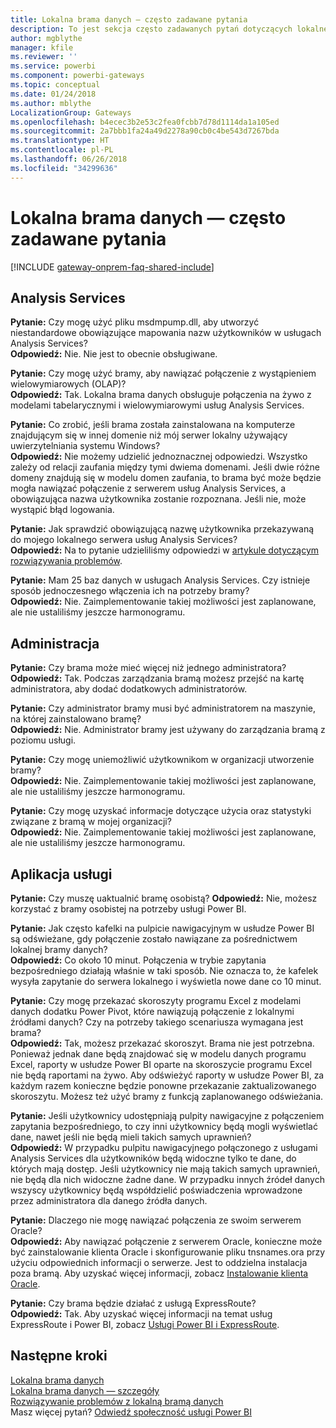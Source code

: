 ```yaml
---
title: Lokalna brama danych — często zadawane pytania
description: To jest sekcja często zadawanych pytań dotyczących lokalnej bramy danych. W jednym miejscu znajdują się tutaj często zadawane pytania dotyczące bramy.
author: mgblythe
manager: kfile
ms.reviewer: ''
ms.service: powerbi
ms.component: powerbi-gateways
ms.topic: conceptual
ms.date: 01/24/2018
ms.author: mblythe
LocalizationGroup: Gateways
ms.openlocfilehash: b4ecec3b2e53c2fea0fcbb7d78d1114da1a105ed
ms.sourcegitcommit: 2a7bbb1fa24a49d2278a90cb0c4be543d7267bda
ms.translationtype: HT
ms.contentlocale: pl-PL
ms.lasthandoff: 06/26/2018
ms.locfileid: "34299636"
---
```

# <a name="on-premises-data-gateway-faq"></a>Lokalna brama danych — często zadawane pytania
<!-- Shared FAQ shared Include -->
[!INCLUDE [gateway-onprem-faq-shared-include](./includes/gateway-onprem-faq-shared-include.md)]

## <a name="analysis-services"></a>Analysis Services
**Pytanie:** Czy mogę użyć pliku msdmpump.dll, aby utworzyć niestandardowe obowiązujące mapowania nazw użytkowników w usługach Analysis Services?  
**Odpowiedź:** Nie. Nie jest to obecnie obsługiwane.

**Pytanie:** Czy mogę użyć bramy, aby nawiązać połączenie z wystąpieniem wielowymiarowych (OLAP)?  
**Odpowiedź:** Tak. Lokalna brama danych obsługuje połączenia na żywo z modelami tabelarycznymi i wielowymiarowymi usług Analysis Services.

**Pytanie:** Co zrobić, jeśli brama została zainstalowana na komputerze znajdującym się w innej domenie niż mój serwer lokalny używający uwierzytelniania systemu Windows?  
**Odpowiedź:** Nie możemy udzielić jednoznacznej odpowiedzi. Wszystko zależy od relacji zaufania między tymi dwiema domenami. Jeśli dwie różne domeny znajdują się w modelu domen zaufania, to brama być może będzie mogła nawiązać połączenie z serwerem usług Analysis Services, a obowiązująca nazwa użytkownika zostanie rozpoznana. Jeśli nie, może wystąpić błąd logowania.

**Pytanie:** Jak sprawdzić obowiązującą nazwę użytkownika przekazywaną do mojego lokalnego serwera usług Analysis Services?  
**Odpowiedź:** Na to pytanie udzieliliśmy odpowiedzi w [artykule dotyczącym rozwiązywania problemów](service-gateway-onprem-tshoot.md).

**Pytanie:** Mam 25 baz danych w usługach Analysis Services. Czy istnieje sposób jednoczesnego włączenia ich na potrzeby bramy?  
**Odpowiedź:** Nie. Zaimplementowanie takiej możliwości jest zaplanowane, ale nie ustaliliśmy jeszcze harmonogramu.

## <a name="administration"></a>Administracja
**Pytanie:** Czy brama może mieć więcej niż jednego administratora?  
**Odpowiedź:** Tak. Podczas zarządzania bramą możesz przejść na kartę administratora, aby dodać dodatkowych administratorów.

**Pytanie:** Czy administrator bramy musi być administratorem na maszynie, na której zainstalowano bramę?  
**Odpowiedź:** Nie. Administrator bramy jest używany do zarządzania bramą z poziomu usługi.

**Pytanie:** Czy mogę uniemożliwić użytkownikom w organizacji utworzenie bramy?  
**Odpowiedź:** Nie. Zaimplementowanie takiej możliwości jest zaplanowane, ale nie ustaliliśmy jeszcze harmonogramu.

**Pytanie:** Czy mogę uzyskać informacje dotyczące użycia oraz statystyki związane z bramą w mojej organizacji?  
**Odpowiedź:** Nie. Zaimplementowanie takiej możliwości jest zaplanowane, ale nie ustaliliśmy jeszcze harmonogramu.

## <a name="power-bi"></a>Aplikacja usługi
**Pytanie:** Czy muszę uaktualnić bramę osobistą?
**Odpowiedź:** Nie, możesz korzystać z bramy osobistej na potrzeby usługi Power BI.

**Pytanie:** Jak często kafelki na pulpicie nawigacyjnym w usłudze Power BI są odświeżane, gdy połączenie zostało nawiązane za pośrednictwem lokalnej bramy danych?  
**Odpowiedź:** Co około 10 minut. Połączenia w trybie zapytania bezpośredniego działają właśnie w taki sposób. Nie oznacza to, że kafelek wysyła zapytanie do serwera lokalnego i wyświetla nowe dane co 10 minut.

**Pytanie:** Czy mogę przekazać skoroszyty programu Excel z modelami danych dodatku Power Pivot, które nawiązują połączenie z lokalnymi źródłami danych? Czy na potrzeby takiego scenariusza wymagana jest brama?  
**Odpowiedź:** Tak, możesz przekazać skoroszyt. Brama nie jest potrzebna. Ponieważ jednak dane będą znajdować się w modelu danych programu Excel, raporty w usłudze Power BI oparte na skoroszycie programu Excel nie będą raportami na żywo. Aby odświeżyć raporty w usłudze Power BI, za każdym razem konieczne będzie ponowne przekazanie zaktualizowanego skoroszytu. Możesz też użyć bramy z funkcją zaplanowanego odświeżania.

**Pytanie:** Jeśli użytkownicy udostępniają pulpity nawigacyjne z połączeniem zapytania bezpośredniego, to czy inni użytkownicy będą mogli wyświetlać dane, nawet jeśli nie będą mieli takich samych uprawnień?  
**Odpowiedź:** W przypadku pulpitu nawigacyjnego połączonego z usługami Analysis Services dla użytkowników będą widoczne tylko te dane, do których mają dostęp. Jeśli użytkownicy nie mają takich samych uprawnień, nie będą dla nich widoczne żadne dane. W przypadku innych źródeł danych wszyscy użytkownicy będą współdzielić poświadczenia wprowadzone przez administratora dla danego źródła danych.

**Pytanie:** Dlaczego nie mogę nawiązać połączenia ze swoim serwerem Oracle?  
**Odpowiedź:** Aby nawiązać połączenie z serwerem Oracle, konieczne może być zainstalowanie klienta Oracle i skonfigurowanie pliku tnsnames.ora przy użyciu odpowiednich informacji o serwerze. Jest to oddzielna instalacja poza bramą. Aby uzyskać więcej informacji, zobacz [Instalowanie klienta Oracle](service-gateway-onprem-manage-oracle.md#installing-the-oracle-client).

**Pytanie:** Czy brama będzie działać z usługą ExpressRoute?  
**Odpowiedź:** Tak. Aby uzyskać więcej informacji na temat usług ExpressRoute i Power BI, zobacz [Usługi Power BI i ExpressRoute](service-admin-power-bi-expressroute.md).

## <a name="next-steps"></a>Następne kroki
[Lokalna brama danych](service-gateway-onprem.md)  
[Lokalna brama danych — szczegóły](service-gateway-onprem-indepth.md)  
[Rozwiązywanie problemów z lokalną bramą danych](service-gateway-onprem-tshoot.md)  
Masz więcej pytań? [Odwiedź społeczność usługi Power BI](http://community.powerbi.com/)

